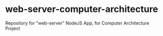 # web-server-computer-architecture
Repository for "web-server" NodeJS App, for Computer Architecture Project
